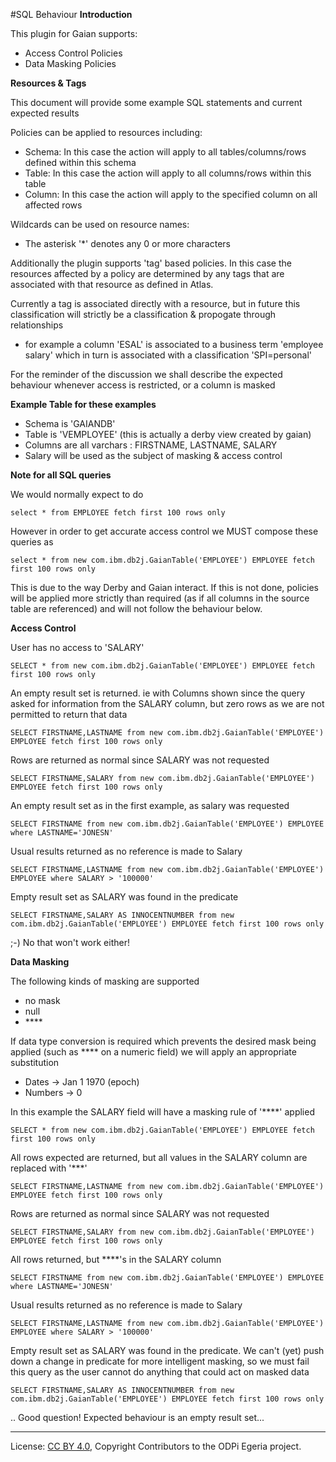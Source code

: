 <!-- SPDX-License-Identifier: CC-BY-4.0 -->
<!-- Copyright Contributors to the ODPi Egeria project. -->
#SQL Behaviour
**Introduction**

This plugin for Gaian supports:
* Access Control Policies
* Data Masking Policies

**Resources & Tags**

This document will provide some example SQL statements and 
current expected results

Policies can be applied to resources including:
* Schema:
    In this case the action will apply to all tables/columns/rows defined within
    this schema
* Table:
    In this case the action will apply to all columns/rows 
    within this table
* Column: 
    In this case the action will apply to the specified column
    on all affected rows
    
Wildcards can be used on resource names:
* The asterisk '*' denotes any 0 or more characters    


Additionally the plugin supports 'tag' based policies. In this case
the resources affected by a policy are determined by any tags that are
associated with that resource as defined in Atlas.

Currently a tag is associated directly with a resource, but in future this
classification will strictly be a classification & propogate through relationships
- for example a column 'ESAL' is associated to a business term 'employee salary'
which in turn is associated with a classification 'SPI=personal'

For the reminder of the discussion we shall describe the expected
behaviour whenever access is restricted, or a column is masked

**Example Table for these examples**

* Schema is 'GAIANDB'
* Table is 'VEMPLOYEE' (this is actually a derby view created by gaian)
* Columns are all varchars : FIRSTNAME, LASTNAME, SALARY
* Salary will be used as the subject of masking & access control

**Note for all SQL queries**

We would normally expect to do

    select * from EMPLOYEE fetch first 100 rows only

However in order to get accurate access control we MUST compose these queries as

    select * from new com.ibm.db2j.GaianTable('EMPLOYEE') EMPLOYEE fetch first 100 rows only

This is due to the way Derby and Gaian interact. If this is not done, policies will
be applied more strictly than required (as if all columns in the source table are referenced) and will not follow the 
behaviour below.

**Access Control**

User has no access to 'SALARY'

    SELECT * from new com.ibm.db2j.GaianTable('EMPLOYEE') EMPLOYEE fetch first 100 rows only

An empty result set is returned. ie with Columns shown since the query asked for information
from the SALARY column, but zero rows as we are not permitted to return that data


    SELECT FIRSTNAME,LASTNAME from new com.ibm.db2j.GaianTable('EMPLOYEE') EMPLOYEE fetch first 100 rows only

Rows are returned as normal since SALARY was not requested

    SELECT FIRSTNAME,SALARY from new com.ibm.db2j.GaianTable('EMPLOYEE') EMPLOYEE fetch first 100 rows only

An empty result set as in the first example, as salary was requested

    SELECT FIRSTNAME from new com.ibm.db2j.GaianTable('EMPLOYEE') EMPLOYEE where LASTNAME='JONESN'

Usual results returned as no reference is made to Salary

    SELECT FIRSTNAME,LASTNAME from new com.ibm.db2j.GaianTable('EMPLOYEE') EMPLOYEE where SALARY > '100000'

Empty result set as SALARY was found in the predicate

    SELECT FIRSTNAME,SALARY AS INNOCENTNUMBER from new com.ibm.db2j.GaianTable('EMPLOYEE') EMPLOYEE fetch first 100 rows only

;-) No that won't work either!

**Data Masking**

The following kinds of masking are supported
* no mask
* null
* \****

If data type conversion is required which prevents the desired mask being applied
(such as **** on a numeric field) we will apply an appropriate substitution
* Dates -> Jan 1 1970 (epoch)
* Numbers -> 0

In this example the SALARY field will have a masking rule of '****' applied

    SELECT * from new com.ibm.db2j.GaianTable('EMPLOYEE') EMPLOYEE fetch first 100 rows only

All rows expected are returned, but all values in the SALARY column are replaced with '***'


    SELECT FIRSTNAME,LASTNAME from new com.ibm.db2j.GaianTable('EMPLOYEE') EMPLOYEE fetch first 100 rows only

Rows are returned as normal since SALARY was not requested

    SELECT FIRSTNAME,SALARY from new com.ibm.db2j.GaianTable('EMPLOYEE') EMPLOYEE fetch first 100 rows only

All rows returned, but ****'s in the SALARY column

    SELECT FIRSTNAME from new com.ibm.db2j.GaianTable('EMPLOYEE') EMPLOYEE where LASTNAME='JONESN'

Usual results returned as no reference is made to Salary

    SELECT FIRSTNAME,LASTNAME from new com.ibm.db2j.GaianTable('EMPLOYEE') EMPLOYEE where SALARY > '100000'

Empty result set as SALARY was found in the predicate. We can't (yet) push down
a change in predicate for more intelligent masking, so we must fail this query as
the user cannot do anything that could act on masked data

    SELECT FIRSTNAME,SALARY AS INNOCENTNUMBER from new com.ibm.db2j.GaianTable('EMPLOYEE') EMPLOYEE fetch first 100 rows only

.. Good question! 
Expected behaviour is an empty result set...


----
License: [CC BY 4.0](https://creativecommons.org/licenses/by/4.0/),
Copyright Contributors to the ODPi Egeria project.
